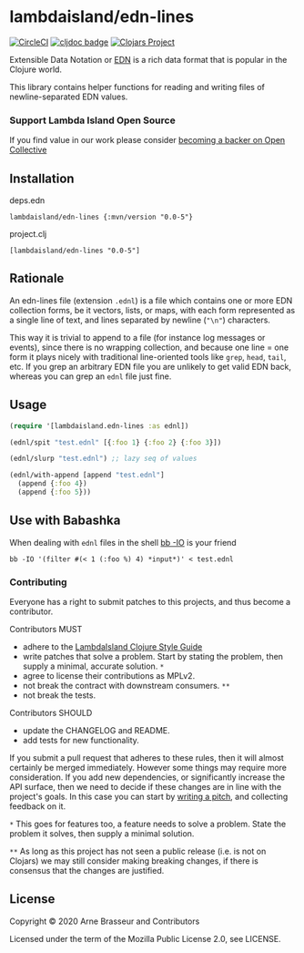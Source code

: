 # lambdaisland/edn-lines

<!-- badges -->
[![CircleCI](https://circleci.com/gh/lambdaisland/edn-lines.svg?style=svg)](https://circleci.com/gh/lambdaisland/edn-lines) [![cljdoc badge](https://cljdoc.org/badge/lambdaisland/edn-lines)](https://cljdoc.org/d/lambdaisland/edn-lines) [![Clojars Project](https://img.shields.io/clojars/v/lambdaisland/edn-lines.svg)](https://clojars.org/lambdaisland/edn-lines)
<!-- /badges -->

Extensible Data Notation or [EDN](https://github.com/edn-format/edn) is a rich
data format that is popular in the Clojure world.

This library contains helper functions for reading and writing files of newline-separated EDN values.

<!-- opencollective -->
### Support Lambda Island Open Source

If you find value in our work please consider [becoming a backer on Open Collective](http://opencollective.com/lambda-island#section-contribute)
<!-- /opencollective -->

## Installation

deps.edn

```
lambdaisland/edn-lines {:mvn/version "0.0-5"}
```

project.clj

```
[lambdaisland/edn-lines "0.0-5"]
```


## Rationale

An edn-lines file (extension `.ednl`) is a file which contains one or more EDN
collection forms, be it vectors, lists, or maps, with each form represented as a
single line of text, and lines separated by newline (`"\n"`) characters.

This way it is trivial to append to a file (for instance log messages or
events), since there is no wrapping collection, and because one line = one form
it plays nicely with traditional line-oriented tools like `grep`, `head`,
`tail`, etc. If you grep an arbitrary EDN file you are unlikely to get valid EDN
back, whereas you can grep an `ednl` file just fine.

## Usage

``` clojure
(require '[lambdaisland.edn-lines :as ednl])

(ednl/spit "test.ednl" [{:foo 1} {:foo 2} {:foo 3}])

(ednl/slurp "test.ednl") ;; lazy seq of values

(ednl/with-append [append "test.ednl"]
  (append {:foo 4})
  (append {:foo 5}))
```

## Use with Babashka

When dealing with `ednl` files in the shell [bb
-IO](https://github.com/borkdude/babashka) is your friend


```
bb -IO '(filter #(< 1 (:foo %) 4) *input*)' < test.ednl
```

<!-- contributing -->
### Contributing

Everyone has a right to submit patches to this projects, and thus become a contributor.

Contributors MUST

- adhere to the [LambdaIsland Clojure Style Guide](https://nextjournal.com/lambdaisland/clojure-style-guide)
- write patches that solve a problem. Start by stating the problem, then supply a minimal, accurate solution. `*`
- agree to license their contributions as MPLv2.
- not break the contract with downstream consumers. `**`
- not break the tests.

Contributors SHOULD

- update the CHANGELOG and README.
- add tests for new functionality.

If you submit a pull request that adheres to these rules, then it will almost
certainly be merged immediately. However some things may require more
consideration. If you add new dependencies, or significantly increase the API
surface, then we need to decide if these changes are in line with the project's
goals. In this case you can start by [writing a
pitch](https://nextjournal.com/lambdaisland/pitch-template), and collecting
feedback on it.

`*` This goes for features too, a feature needs to solve a problem. State the problem it solves, then supply a minimal solution.

`**` As long as this project has not seen a public release (i.e. is not on Clojars)
we may still consider making breaking changes, if there is consensus that the
changes are justified.
<!-- /contributing -->

## License

Copyright &copy; 2020 Arne Brasseur and Contributors

Licensed under the term of the Mozilla Public License 2.0, see LICENSE.

